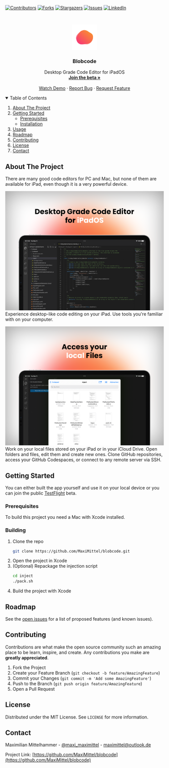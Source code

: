 [![Contributors][contributors-shield]][contributors-url]
[![Forks][forks-shield]][forks-url]
[![Stargazers][stars-shield]][stars-url]
[![Issues][issues-shield]][issues-url]
[![LinkedIn][linkedin-shield]][linkedin-url]



<!-- PROJECT LOGO -->
<br />
<p align="center">
  <a href="https://github.com/MaxiMittel/blobcode">
    <img src="images/logo.png" alt="Logo" width="80" height="80">
  </a>

  <h3 align="center">Blobcode</h3>

  <p align="center">
    Desktop Grade Code Editor for iPadOS
    <br />
    <a href="https://github.com/MaxiMittel/blobcode"><strong>Join the beta »</strong></a>
    <br />
    <br />
    <a href="https://github.com/MaxiMittel/blobcode">Watch Demo</a>
    ·
    <a href="https://github.com/MaxiMittel/blobcode/issues">Report Bug</a>
    ·
    <a href="https://github.com/MaxiMittel/blobcode/issues">Request Feature</a>
  </p>
</p>



<!-- TABLE OF CONTENTS -->
<details open="open">
  <summary>Table of Contents</summary>
  <ol>
    <li>
      <a href="#about-the-project">About The Project</a>
    </li>
    <li>
      <a href="#getting-started">Getting Started</a>
      <ul>
        <li><a href="#prerequisites">Prerequisites</a></li>
        <li><a href="#installation">Installation</a></li>
      </ul>
    </li>
    <li><a href="#usage">Usage</a></li>
    <li><a href="#roadmap">Roadmap</a></li>
    <li><a href="#contributing">Contributing</a></li>
    <li><a href="#license">License</a></li>
    <li><a href="#contact">Contact</a></li>
  </ol>
</details>



<!-- ABOUT THE PROJECT -->
## About The Project

There are many good code editors for PC and Mac, but none of them are available for iPad, even though it is a very powerful device. 

![blobcode-showcase-1](images/showcase-1.png)
Experience desktop-like code editing on your iPad. Use tools you're familiar with on your computer. 

![blobcode-showcase-2](images/showcase-2.png)
Work on your local files stored on your iPad or in your iCloud Drive. Open folders and files, edit them and create new ones. Clone GitHub repositories, access your GitHub Codespaces, or connect to any remote server via SSH.

<!-- GETTING STARTED -->
## Getting Started

You can either built the app yourself and use it on your local device or you can join the public [TestFlight](https://) beta.

### Prerequisites

To build this project you need a Mac with Xcode installed.

### Building

1. Clone the repo
   ```sh
   git clone https://github.com/MaxiMittel/blobcode.git
   ```
2. Open the project in Xcode
3. (Optional) Repackage the injection script
   ```sh
   cd inject
   ./pack.sh
   ```
4. Build the project with Xcode


<!-- ROADMAP -->
## Roadmap

See the [open issues](https://github.com/MaxiMittel/blobcode/issues) for a list of proposed features (and known issues).



<!-- CONTRIBUTING -->
## Contributing

Contributions are what make the open source community such an amazing place to be learn, inspire, and create. Any contributions you make are **greatly appreciated**.

1. Fork the Project
2. Create your Feature Branch (`git checkout -b feature/AmazingFeature`)
3. Commit your Changes (`git commit -m 'Add some AmazingFeature'`)
4. Push to the Branch (`git push origin feature/AmazingFeature`)
5. Open a Pull Request



<!-- LICENSE -->
## License

Distributed under the MIT License. See `LICENSE` for more information.



<!-- CONTACT -->
## Contact

Maximilian Mittelhammer - [@maxi_maximittel](https://twitter.com/maxi_maximittel) - maximittel@outlook.de

Project Link: [https://github.com/MaxiMittel/blobcode](https://github.com/MaxiMittel/blobcode)





<!-- MARKDOWN LINKS & IMAGES -->
<!-- https://www.markdownguide.org/basic-syntax/#reference-style-links -->
[contributors-shield]: https://img.shields.io/github/contributors/MaxiMittel/blobcode?style=for-the-badge
[contributors-url]: https://github.com/MaxiMittel/blobcode/graphs/contributors
[forks-shield]: https://img.shields.io/github/forks/MaxiMittel/blobcode?style=for-the-badge
[forks-url]: https://github.com/MaxiMittel/blobcode/network/members
[stars-shield]: https://img.shields.io/github/stars/MaxiMittel/blobcode?style=for-the-badge
[stars-url]: https://github.com/MaxiMittel/blobcode/stargazers
[issues-shield]: https://img.shields.io/github/issues/MaxiMittel/blobcode?style=for-the-badge
[issues-url]: https://github.com/MaxiMittel/blobcode/issues
[license-shield]: https://img.shields.io/github/license/MaxiMittel/blobcode?style=for-the-badge
[license-url]: https://github.com/MaxiMittel/blobcode/blob/main/LICENSE
[linkedin-shield]: https://img.shields.io/badge/-LinkedIn-black.svg?style=for-the-badge&logo=linkedin&colorB=555
[linkedin-url]: https://www.linkedin.com/in/maximilian-mittelhammer-6a0278130/
[product-screenshot]: images/screenshot.png
